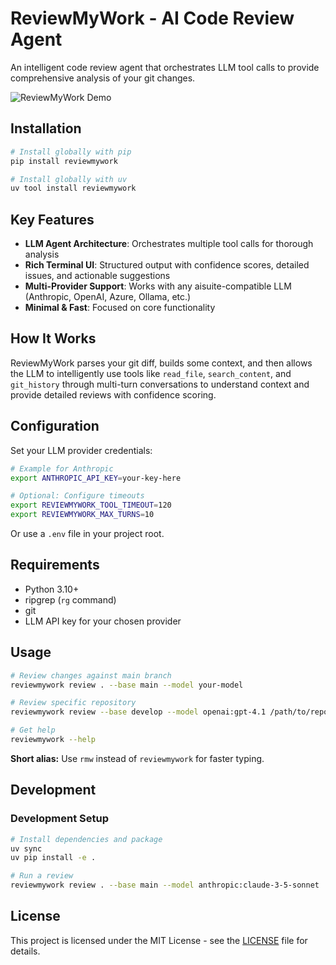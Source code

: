 # ReviewMyWork - AI Code Review Agent

An intelligent code review agent that orchestrates LLM tool calls to provide comprehensive analysis of your git changes.

![ReviewMyWork Demo](demo.png)

## Installation

```bash
# Install globally with pip
pip install reviewmywork

# Install globally with uv
uv tool install reviewmywork
```

## Key Features

- **LLM Agent Architecture**: Orchestrates multiple tool calls for thorough analysis
- **Rich Terminal UI**: Structured output with confidence scores, detailed issues, and actionable suggestions  
- **Multi-Provider Support**: Works with any aisuite-compatible LLM (Anthropic, OpenAI, Azure, Ollama, etc.)
- **Minimal & Fast**: Focused on core functionality

## How It Works

ReviewMyWork parses your git diff, builds some context, and then allows the LLM to intelligently use tools like `read_file`, `search_content`, and `git_history` through multi-turn conversations to understand context and provide detailed reviews with confidence scoring.

## Configuration

Set your LLM provider credentials:

```bash
# Example for Anthropic
export ANTHROPIC_API_KEY=your-key-here

# Optional: Configure timeouts
export REVIEWMYWORK_TOOL_TIMEOUT=120
export REVIEWMYWORK_MAX_TURNS=10
```

Or use a `.env` file in your project root.

## Requirements

- Python 3.10+
- ripgrep (`rg` command)
- git
- LLM API key for your chosen provider

## Usage

```bash
# Review changes against main branch
reviewmywork review . --base main --model your-model

# Review specific repository
reviewmywork review --base develop --model openai:gpt-4.1 /path/to/repo 

# Get help
reviewmywork --help
```

**Short alias:** Use `rmw` instead of `reviewmywork` for faster typing.

## Development

### Development Setup

```bash
# Install dependencies and package
uv sync
uv pip install -e .

# Run a review
reviewmywork review . --base main --model anthropic:claude-3-5-sonnet
```

## License

This project is licensed under the MIT License - see the [LICENSE](LICENSE) file for details.
